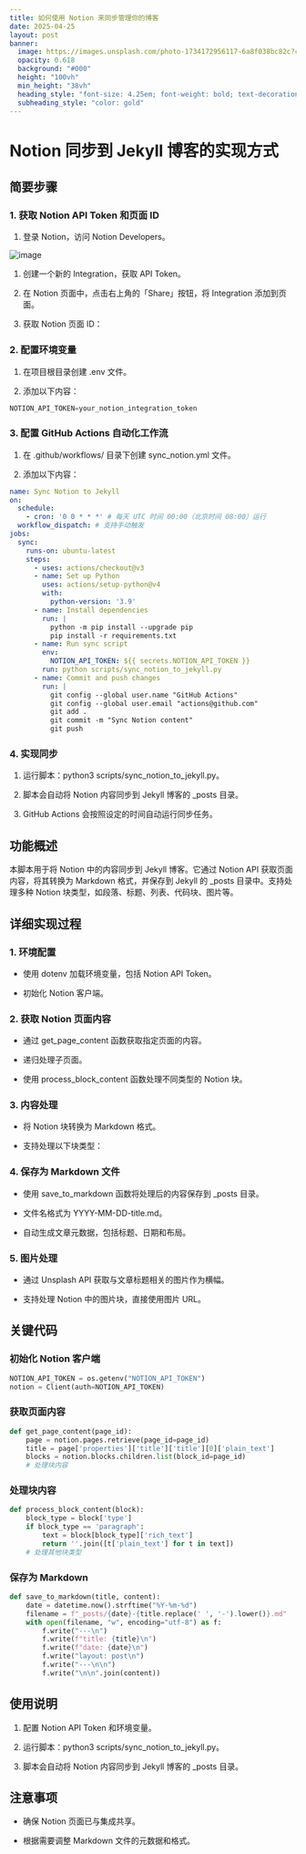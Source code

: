 ```yaml
---
title: 如何使用 Notion 来同步管理你的博客
date: 2025-04-25
layout: post
banner:
  image: https://images.unsplash.com/photo-1734172956117-6a8f038bc82c?crop=entropy&cs=tinysrgb&fit=max&fm=jpg&ixid=M3w2OTIwMzJ8MHwxfHJhbmRvbXx8fHx8fHx8fDE3NDU2MTk2NTN8&ixlib=rb-4.0.3&q=80&w=1080
  opacity: 0.618
  background: "#000"
  height: "100vh"
  min_height: "38vh"
  heading_style: "font-size: 4.25em; font-weight: bold; text-decoration: underline"
  subheading_style: "color: gold"
---
```


# Notion 同步到 Jekyll 博客的实现方式

## 简要步骤

### 1. 获取 Notion API Token 和页面 ID

1. 登录 Notion，访问 Notion Developers。

![image](https://prod-files-secure.s3.us-west-2.amazonaws.com/a7a0cc5a-89b9-4cda-8686-1fba0ca52f40/d19c1afe-dea5-4312-9333-786b0ba83054/image.png?X-Amz-Algorithm=AWS4-HMAC-SHA256&X-Amz-Content-Sha256=UNSIGNED-PAYLOAD&X-Amz-Credential=ASIAZI2LB4665UTOJZST%2F20250425%2Fus-west-2%2Fs3%2Faws4_request&X-Amz-Date=20250425T222052Z&X-Amz-Expires=3600&X-Amz-Security-Token=IQoJb3JpZ2luX2VjEJ7%2F%2F%2F%2F%2F%2F%2F%2F%2F%2FwEaCXVzLXdlc3QtMiJHMEUCIQC1Ev58eDBYbecukKL0TxNL3fAMEDnIO7Ibc8Y9LgXhBQIgbsLOGL%2FeeYNgFUpKDEKBIribvm9WaX3dqYxWM1r6lNwq%2FwMINxAAGgw2Mzc0MjMxODM4MDUiDDxfoHgc1D9oSJoOTSrcA9jNCYyPYVLdtu9HCzdw5R%2Ba1YuETZN%2BIvD1BhmbKzRYtBtywkvPFoJgclLMtGXFqmrSObUjCaCbR0WFUtzGjj%2F6%2BLTrBY%2FY2Wr5HMBa%2FV6nzV2Z6DqBPKzzlxSRSXj36wohYxVcQiY5sQnUoZhkWwFAUtyhK7zLi1wJHU5DMgIvjJpqbxL2ItQc9sSmBzEfYKBLsJAFZJ4WvbdKrqfTP%2Br2E8oywmJqwp1lMmBV2B6m1MPLV7FSm4F0ySxVURQ3ytmETyRaCjo1Ud35QoAtDjr7DyKYYL6%2BfuvD13wm3xZUkfRgJAg%2FfVAPlLvAIGT6mc0Ql%2FA0LjoDz9CCJBa1%2FOB3F8pfLKfHPfhCoqhtpunfvsul6JCn406GEFmaihIdbOnuX9i9uoTnUt7p7mz0NY4%2FHZUYU6QhI3MXXehx4k389x119AKCNUUUJC6ZrcKIvdchuilK1sgEI%2F8Nfif7iupye4Nwx%2F6mgUSsMI4qodDmssjsvWsHyo3CaxJdrBcmG8XiNcWf6shcg%2FalSIs6l35kmCh85goD%2BwhYXzce00ZasPVNI2gtsVOyZvOtRr0fndSmTzM%2B%2B9F5YTyPo34DcvZS3GdhuTFyGWQY6QoPfdaIveWYXahGiHXg8odeMJqHsMAGOqUBBAFjlx1EK3u0oBtg%2Fr6uGmZ%2FybukGXT3nWPWNyMFQnU6eQOHCSUyKM3pNEK0jnKolMkZqQ7%2F0BTHjqtdmChJWVYoe49pS10SrH3%2FHyMdT7rRpAq2VJjMDF7ffj9jOkmtnyk6hXcvVe%2Fe8Aj6w%2FPIEjxdYkIOCVo4lkO0g%2BocoMbaGHWaFrZfr1RLskW2aDSgxdlQHFxmPHwpVd8321MUME8mXoyw&X-Amz-Signature=01854dc25cf1368a261189243c9218164cefa56a21bf85a1e449f5c53bde2b2a&X-Amz-SignedHeaders=host&x-id=GetObject)

1. 创建一个新的 Integration，获取 API Token。

1. 在 Notion 页面中，点击右上角的「Share」按钮，将 Integration 添加到页面。

1. 获取 Notion 页面 ID：


### 2. 配置环境变量

1. 在项目根目录创建 .env 文件。

1. 添加以下内容：

```javascript
NOTION_API_TOKEN=your_notion_integration_token
```

### 3. 配置 GitHub Actions 自动化工作流

1. 在 .github/workflows/ 目录下创建 sync_notion.yml 文件。

1. 添加以下内容：

```yaml
name: Sync Notion to Jekyll
on:
  schedule:
    - cron: '0 0 * * *' # 每天 UTC 时间 00:00（北京时间 08:00）运行
  workflow_dispatch: # 支持手动触发
jobs:
  sync:
    runs-on: ubuntu-latest
    steps:
      - uses: actions/checkout@v3
      - name: Set up Python
        uses: actions/setup-python@v4
        with:
          python-version: '3.9'
      - name: Install dependencies
        run: |
          python -m pip install --upgrade pip
          pip install -r requirements.txt
      - name: Run sync script
        env:
          NOTION_API_TOKEN: ${{ secrets.NOTION_API_TOKEN }}
        run: python scripts/sync_notion_to_jekyll.py
      - name: Commit and push changes
        run: |
          git config --global user.name "GitHub Actions"
          git config --global user.email "actions@github.com"
          git add .
          git commit -m "Sync Notion content"
          git push
```

### 4. 实现同步

1. 运行脚本：python3 scripts/sync_notion_to_jekyll.py。

1. 脚本会自动将 Notion 内容同步到 Jekyll 博客的 _posts 目录。

1. GitHub Actions 会按照设定的时间自动运行同步任务。

## 功能概述

本脚本用于将 Notion 中的内容同步到 Jekyll 博客。它通过 Notion API 获取页面内容，将其转换为 Markdown 格式，并保存到 Jekyll 的 _posts 目录中。支持处理多种 Notion 块类型，如段落、标题、列表、代码块、图片等。

## 详细实现过程

### 1. 环境配置

- 使用 dotenv 加载环境变量，包括 Notion API Token。

- 初始化 Notion 客户端。

### 2. 获取 Notion 页面内容

- 通过 get_page_content 函数获取指定页面的内容。

- 递归处理子页面。

- 使用 process_block_content 函数处理不同类型的 Notion 块。

### 3. 内容处理

- 将 Notion 块转换为 Markdown 格式。

- 支持处理以下块类型：


### 4. 保存为 Markdown 文件

- 使用 save_to_markdown 函数将处理后的内容保存到 _posts 目录。

- 文件名格式为 YYYY-MM-DD-title.md。

- 自动生成文章元数据，包括标题、日期和布局。

### 5. 图片处理

- 通过 Unsplash API 获取与文章标题相关的图片作为横幅。

- 支持处理 Notion 中的图片块，直接使用图片 URL。

## 关键代码

### 初始化 Notion 客户端

```python
NOTION_API_TOKEN = os.getenv("NOTION_API_TOKEN")
notion = Client(auth=NOTION_API_TOKEN)
```

### 获取页面内容

```python
def get_page_content(page_id):
    page = notion.pages.retrieve(page_id=page_id)
    title = page['properties']['title']['title'][0]['plain_text']
    blocks = notion.blocks.children.list(block_id=page_id)
    # 处理块内容
```

### 处理块内容

```python
def process_block_content(block):
    block_type = block['type']
    if block_type == 'paragraph':
        text = block[block_type]['rich_text']
        return ''.join([t['plain_text'] for t in text])
    # 处理其他块类型
```

### 保存为 Markdown

```python
def save_to_markdown(title, content):
    date = datetime.now().strftime("%Y-%m-%d")
    filename = f"_posts/{date}-{title.replace(' ', '-').lower()}.md"
    with open(filename, "w", encoding="utf-8") as f:
        f.write("---\n")
        f.write(f"title: {title}\n")
        f.write(f"date: {date}\n")
        f.write("layout: post\n")
        f.write("---\n\n")
        f.write("\n\n".join(content))
```

## 使用说明

1. 配置 Notion API Token 和环境变量。

1. 运行脚本：python3 scripts/sync_notion_to_jekyll.py。

1. 脚本会自动将 Notion 内容同步到 Jekyll 博客的 _posts 目录。

## 注意事项

- 确保 Notion 页面已与集成共享。

- 根据需要调整 Markdown 文件的元数据和格式。